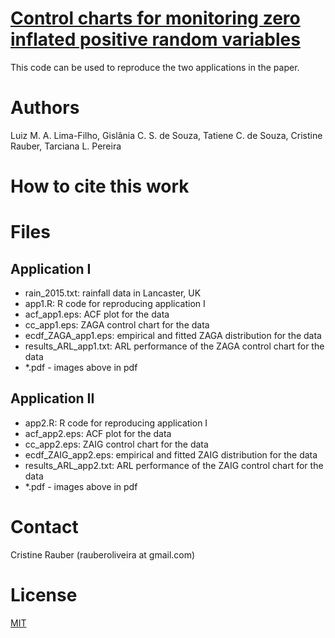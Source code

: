 # [Control charts for monitoring zero inflated positive random variables]()

This code can be used to reproduce the two applications in the paper.

# Authors

Luiz M. A. Lima-Filho, Gislânia C. S. de Souza, Tatiene C. de Souza, Cristine Rauber, Tarciana L. Pereira

# How to cite this work

# Files

## Application I

* rain_2015.txt: rainfall data in Lancaster, UK
* app1.R: R code for reproducing application I
* acf_app1.eps: ACF plot for the data
* cc_app1.eps: ZAGA control chart for the data
* ecdf_ZAGA_app1.eps: empirical and fitted ZAGA distribution for the data
* results_ARL_app1.txt: ARL performance of the ZAGA control chart for the data
* *.pdf - images above in pdf

## Application II

* app2.R: R code for reproducing application I
* acf_app2.eps: ACF plot for the data
* cc_app2.eps: ZAIG control chart for the data
* ecdf_ZAIG_app2.eps: empirical and fitted ZAIG distribution for the data
* results_ARL_app2.txt: ARL performance of the ZAIG control chart for the data
* *.pdf - images above in pdf

# Contact 

Cristine Rauber (rauberoliveira at gmail.com)

# License
[MIT](https://github.com/rauberc/code_betareg/blob/main/LICENSE)
